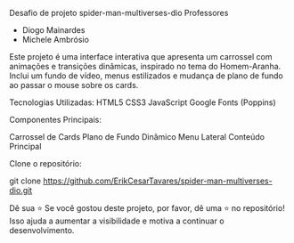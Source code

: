 Desafio de projeto spider-man-multiverses-dio
Professores
- Diogo Mainardes 
- Michele Ambrósio


Este projeto é uma interface interativa que apresenta um carrossel com animações e transições dinâmicas, inspirado no tema do Homem-Aranha. Inclui um fundo de vídeo, menus estilizados e mudança de plano de fundo ao passar o mouse sobre os cards.

Tecnologias Utilizadas:
HTML5
CSS3 
JavaScript 
Google Fonts (Poppins)

Componentes Principais:

Carrossel de Cards
Plano de Fundo Dinâmico
Menu Lateral
Conteúdo Principal


Clone o repositório:

git clone https://github.com/ErikCesarTavares/spider-man-multiverses-dio.git

Dê sua ⭐ Se você gostou deste projeto, por favor, dê uma ⭐ no repositório! Isso ajuda a aumentar a visibilidade e motiva a continuar o desenvolvimento.